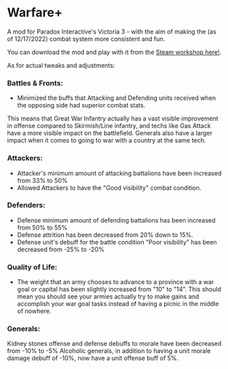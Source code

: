 # Warfare+
A mod for Paradox Interactive's Victoria 3 - with the aim of making the (as of 12/17/2022) combat system more consistent and fun.

You can download the mod and play with it from the [Steam workshop here!](https://steamcommunity.com/sharedfiles/filedetails/?id=2902726598).

As for actual tweaks and adjustments:

### Battles & Fronts:
- Minimized the buffs that Attacking and Defending units received when the opposing side had superior combat stats.

This means that Great War Infantry actually has a vast visible improvement in offense compared to Skirmish/Line infantry, and techs like Gas Attack have a more visible impact on the battlefield. Generals also have a larger impact when it comes to going to war with a country at the same tech.

### Attackers:
- Attacker's minimum amount of attacking battalions have been increased from 33% to 50%
- Allowed Attackers to have the "Good visibility" combat condition.

### Defenders:
- Defense minimum amount of defending battalions has been increased from 50% to 55%
- Defense attrition has been decreased from 20% down to 15%.
- Defense unit's debuff for the battle condition "Poor visibility" has been decreased from -25% to -20%

### Quality of Life:
- The weight that an army chooses to advance to a province with a war goal or capital has been slightly increased from "10" to "14". This should mean you should see your armies actually try to make gains and accomplish your war goal tasks instead of having a picnic in the middle of nowhere.

### Generals:
Kidney stones offense and defense debuffs to morale have been decreased from -10% to -5%
Alcoholic generals, in addition to having a unit morale damage debuff of -10%, now have a unit offense buff of 5%.
